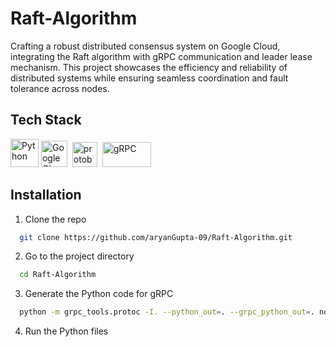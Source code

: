 # Raft-Algorithm
Crafting a robust distributed consensus system on Google Cloud, integrating the Raft algorithm with gRPC communication and leader lease mechanism. This project showcases the efficiency and reliability of distributed systems while ensuring seamless coordination and fault tolerance across nodes.

## Tech Stack

<a href="https://www.python.org/" target="_blank" rel="noreferrer"><img src="https://raw.githubusercontent.com/danielcranney/readme-generator/main/public/icons/skills/python-colored.svg" width="45" height="45" alt="Python" /></a>
<a href="https://cloud.google.com/" target="_blank" rel="noreferrer"><img src="https://static-00.iconduck.com/assets.00/google-cloud-icon-1024x823-wiwlyizc.png" height="42" alt="Google Cloud" /></a>&nbsp;
<a href="https://protobuf.dev/" target="_blank" rel="noreferrer"><img src="https://www.techunits.com/wp-content/uploads/2021/07/pb.png" height="40" alt="protobuf" /></a>&nbsp;
<a href="https://grpc.io/" target="_blank" rel="noreferrer"><img src="https://github.com/aryanGupta-09/aryanGupta-09/assets/96881807/310cb125-1346-49b9-a87a-b6a84934a9a6" width="78" height="40" alt="gRPC" /></a>

## Installation

1. Clone the repo
```bash
  git clone https://github.com/aryanGupta-09/Raft-Algorithm.git
```

2. Go to the project directory
```bash
  cd Raft-Algorithm
```

3. Generate the Python code for gRPC
```bash
  python -m grpc_tools.protoc -I. --python_out=. --grpc_python_out=. node.proto
```

4. Run the Python files
